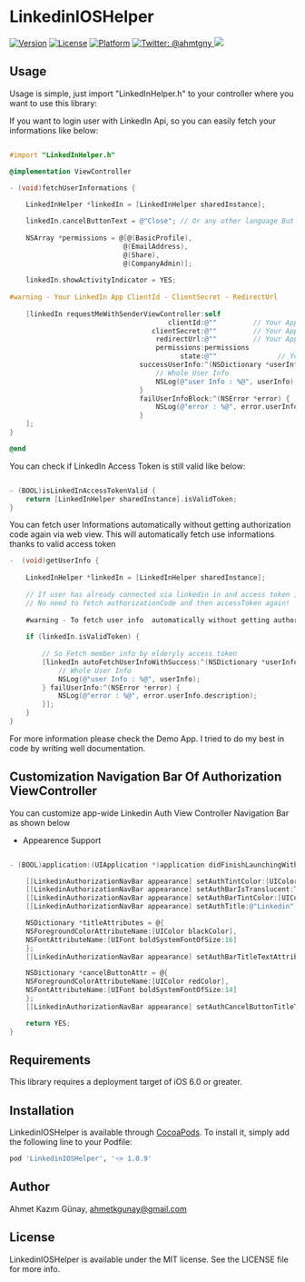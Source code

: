 # LinkedinIOSHelper

[![Version](https://img.shields.io/cocoapods/v/LinkedinIOSHelper.svg?style=flat)](http://cocoapods.org/pods/LinkedinIOSHelper)
[![License](https://img.shields.io/cocoapods/l/LinkedinIOSHelper.svg?style=flat)](http://cocoapods.org/pods/LinkedinIOSHelper)
[![Platform](https://img.shields.io/cocoapods/p/LinkedinIOSHelper.svg?style=flat)](http://cocoapods.org/pods/LinkedinIOSHelper)
<a href="https://twitter.com/ahmtgny">
<img src="https://img.shields.io/badge/contact-@ahmtgny-blue.svg?style=flat" alt="Twitter: @ahmtgny" />
</a>
<a href="https://github.com/ahmetkgunay/LinkedinIOSHelper/tree/master/LinkedInIOSHelper">
<img src="https://img.shields.io/gemnasium/mathiasbynens/he.svg?style=flat">
</a>

## Usage

Usage is simple, just import "LinkedInHelper.h" to your controller where you want to use this library:

If you want to login user with LinkedIn Api, so you can easily fetch your informations like below:

```objective-c

#import "LinkedInHelper.h"

@implementation ViewController

- (void)fetchUserInformations {        
	
	LinkedInHelper *linkedIn = [LinkedInHelper sharedInstance];

    linkedIn.cancelButtonText = @"Close"; // Or any other language But Default is Close
	
    NSArray *permissions = @[@(BasicProfile),
                            @(EmailAddress),
                            @(Share),
                            @(CompanyAdmin)];
        
    linkedIn.showActivityIndicator = YES;
        
#warning - Your LinkedIn App ClientId - ClientSecret - RedirectUrl
        
    [linkedIn requestMeWithSenderViewController:self
                                       clientId:@""         // Your App Client Id
                                   clientSecret:@""         // Your App Client Secret
                                    redirectUrl:@""         // Your App Redirect Url
                                    permissions:permissions
                                          state:@""               // Your client state
                                successUserInfo:^(NSDictionary *userInfo) {
                                    // Whole User Info
                                    NSLog(@"user Info : %@", userInfo);
                                }
                                failUserInfoBlock:^(NSError *error) {
                                    NSLog(@"error : %@", error.userInfo.description);
                                }
    ];
}

@end
```

You can check if LinkedIn Access Token is still valid  like below:
```objective-c

- (BOOL)isLinkedInAccessTokenValid {
	return [LinkedInHelper sharedInstance].isValidToken;
}

```

You can fetch user Informations automatically without getting authorization code again via web view.
This will automatically fetch use informations thanks to valid access token
```objective-c
-  (void)getUserInfo {
	
	LinkedInHelper *linkedIn = [LinkedInHelper sharedInstance];
    
    // If user has already connected via linkedin in and access token is still valid then
    // No need to fetch authorizationCode and then accessToken again!
    
    #warning - To fetch user info  automatically without getting authorization code, accessToken must be still valid
    
    if (linkedIn.isValidToken) {
                
        // So Fetch member info by elderyly access token
        [linkedIn autoFetchUserInfoWithSuccess:^(NSDictionary *userInfo) {
            // Whole User Info
            NSLog(@"user Info : %@", userInfo);
        } failUserInfo:^(NSError *error) {
            NSLog(@"error : %@", error.userInfo.description);
        }];
    }
}
```
For more information please check the Demo App.
I tried to do my best in code by writing well documentation.

## Customization Navigation Bar Of Authorization ViewController

You can customize app-wide Linkedin Auth View Controller Navigation Bar as shown below

- Appearence Support

```objective-c

- (BOOL)application:(UIApplication *)application didFinishLaunchingWithOptions:(NSDictionary *)launchOptions {

    [[LinkedinAuthorizationNavBar appearance] setAuthTintColor:[UIColor redColor]];
    [[LinkedinAuthorizationNavBar appearance] setAuthBarIsTranslucent:TRUE];
    [[LinkedinAuthorizationNavBar appearance] setAuthBarTintColor:[UIColor lightGrayColor]];
    [[LinkedinAuthorizationNavBar appearance] setAuthTitle:@"Linkedin"];

    NSDictionary *titleAttributes = @{
    NSForegroundColorAttributeName:[UIColor blackColor],
    NSFontAttributeName:[UIFont boldSystemFontOfSize:16]
    };
    [[LinkedinAuthorizationNavBar appearance] setAuthBarTitleTextAttributes:titleAttributes];

    NSDictionary *cancelButtonAttr = @{
    NSForegroundColorAttributeName:[UIColor redColor],
    NSFontAttributeName:[UIFont boldSystemFontOfSize:14]
    };
    [[LinkedinAuthorizationNavBar appearance] setAuthCancelButtonTitleTextAttributes:cancelButtonAttr];

    return YES;
}
```

## Requirements

This library requires a deployment target of iOS 6.0 or greater.

## Installation

LinkedinIOSHelper is available through [CocoaPods](http://cocoapods.org). To install
it, simply add the following line to your Podfile:

```ruby
pod 'LinkedinIOSHelper', '~> 1.0.9'
```

## Author

Ahmet Kazım Günay, ahmetkgunay@gmail.com

## License

LinkedinIOSHelper is available under the MIT license. See the LICENSE file for more info.
